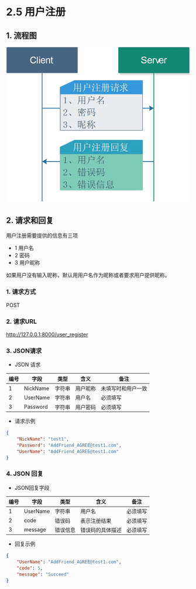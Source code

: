 # 2.5 用户注册

## 1. 流程图
![](./image/UserRegister_Flow.jpg)

## 2. 请求和回复

用户注册需要提供的信息有三项

* 1 用户名
* 2 密码
* 3 用户昵称

如果用户没有输入昵称，默认用用户名作为昵称或者要求用户提供昵称。

### 1. 请求方式

POST

### 2. 请求URL

http://127.0.0.1:8000/user_register 


### 3. JSON请求

* JSON 请求

| 编号 | 字段     | 类型   | 含义     | 备注               |
| ---- | -------- | ------ | -------- | ------------------ |
| 1    | NickName | 字符串 | 用户昵称 | 未填写时和用户一致 |
| 2    | UserName | 字符串 | 用户名   | 必须填写           |
| 3    | Password | 字符串 | 用户密码 | 必须填写           |

* 请求示例

```json
{
	"NickName": "test1",
	"Password": "AddFriend_AGREE@test1.com",
	"UserName": "AddFriend_AGREE@test1.com"
}
```

### 4. JSON 回复

* JSON回复字段

| 编号 | 字段     | 类型     | 含义             | 备注     |
| ---- | -------- | -------- | ---------------- | -------- |
| 1    | UserName | 字符串   | 用户名           | 必须填写 |
| 2    | code     | 错误码   | 表示注册结果     | 必须填写 |
| 3    | message  | 错误信息 | 错误码的具体描述 | 必须填写 |

* 回复示例

```JSON
{
	"UserName": "AddFriend_AGREE@test1.com",
	"code": 5,
	"message": "Succeed"
}
```
